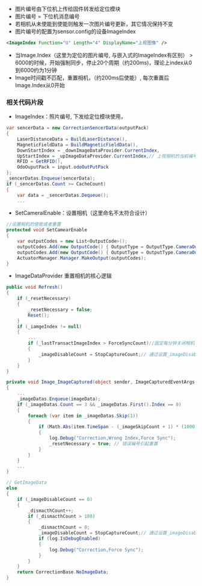 - 图片编号由下位机上传给固件转发给定位模块
- 图片编号 = 下位机消息编号
- 若相机从未使能到使能则触发一次图片编号更新，其它情况保持不变
- 图片编号的配置为sensor.config的设备ImageIndex
``` xml
<ImageIndex Function="U" Length="4" DisplayName="上视图像" />
```

- 当Image.Index（这里为定位的图片编号, 与嵌入式的ImageIndex有区别） > 6000的时候，开始强制同步，停止20个周期（约200ms)，理论上index从0到6000约为1分钟
- Image时间戳不匹配，重置相机，（约200ms后使能）, 每次重置后Image.Index从0开始

### 相关代码片段
- ImageIndex：照片编号, 下发给定位模块使用，
``` c#
var sencerData = new CorrectionSencerData(outputPack)
{
    LaserDistanceData = BuildLaserDistance(),
    MagneticFieldData = BuildMagneticFieldData(),
    DownStartIndex = _downImageDataProvider.CurrentIndex,
    UpStartIndex = _upImageDataProvider.CurrentIndex,// 上视相机的当前编号，由嵌入式上传
    RFID = GetRFID(),
    OdoOuputPack = input.odoOutPutPack
};
_sencerDatas.Enqueue(sencerData);
if (_sencerDatas.Count >= CacheCount)
{
    var data = _sencerDatas.Dequeue();
    ...
```

- SetCameralEnable：设置相机（这里命名不太符合设计） 
``` c#
//设置相机的使能或者重置
protected void SetCamearEnable
{
    var outputCodes = new List<OutputCode>();
    outputCodes.Add(new OutputCode() { OutputType = OutputType.CameraOutputDown, IsEnabled = DownImageEnable });
    outputCodes.Add(new OutputCode() { OutputType = OutputType.CameraOutputUp, IsEnabled = UpImageEnable });
    ActuatorManager.Manager.MakeOutput(outputCodes);
}

```
- ImageDataProvider 重置相机的核心逻辑
``` c#
public void Refresh()
{
    if (_resetNecessary)
    {
        _resetNecessary = false;
        Reset();
    }
    if (_iamgeIndex != null)
    {
        ...
        if (_lastTransactImageIndex > ForceSyncCount)//固定每分钟关闭相机
        {
            _imageDisableCount = StopCaptureCount;// 通过设置_imageDisableCount = 200 来关闭相机200ms
        }
    }
}

private void Image_ImageCaptured(object sender, ImageCapturedEventArgs e)
{
    ...
    _imageDatas.Enqueue(imageData);
    if (_imageDatas.Count == 3 && _imageDatas.First().Index == 0)
    {
        foreach (var item in _imageDatas.Skip(1))
        {
            if (Math.Abs(item.TimeSpan - (_imageSkipCount + 1) * (1000 / PostureAnalyserBase.Frequency) * 10) > 100)
            {
                log.Debug("Correction,Wrong Index,Force Sync");
                _resetNecessary = true; // 错误编号引起重置
            }
        }
    }
    ...
}

// GetImageData
else
{
    if (_imageDisableCount == 0)
    {
        _dismacthCount++;
        if (_dismacthCount > 100)
        {
            _dismacthCount = 0;
            _imageDisableCount = StopCaptureCount;// 通过设置_imageDisableCount = 200 来关闭相机200ms
            if (log.IsDebugEnabled)
            {
                log.Debug("Correction,Force Sync");
            }
        }
    }
    return CorrectionBase.NoImageData;
}
```